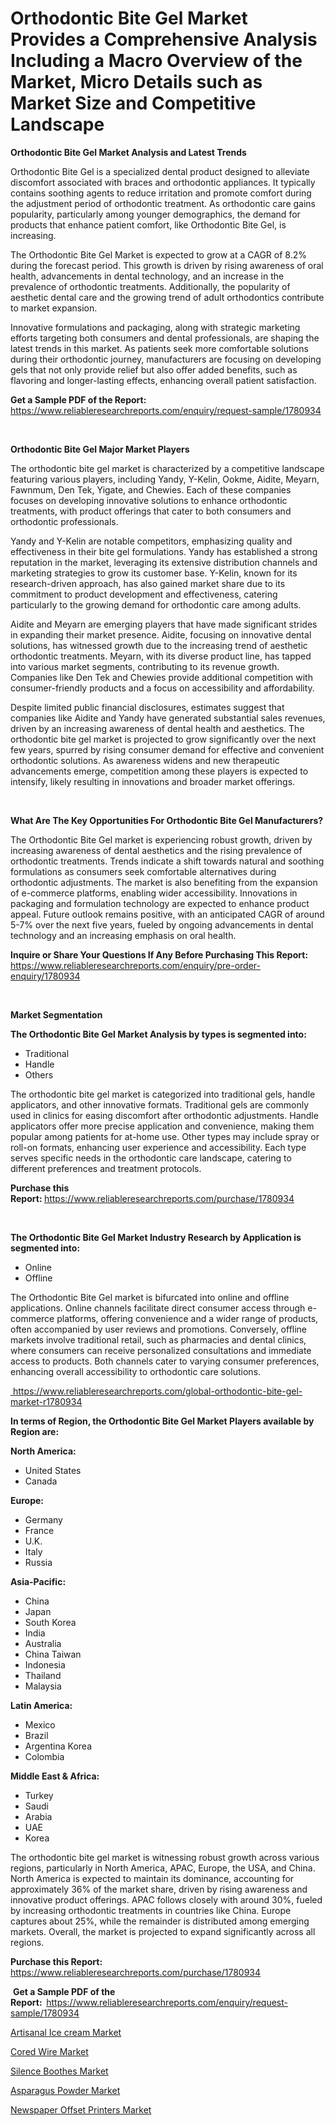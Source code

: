<p><h1>Orthodontic Bite Gel Market Provides a Comprehensive Analysis Including a Macro Overview of the Market, Micro Details such as Market Size and Competitive Landscape</h1></p><p><strong>Orthodontic Bite Gel Market Analysis and Latest Trends</strong></p>
<p><p>Orthodontic Bite Gel is a specialized dental product designed to alleviate discomfort associated with braces and orthodontic appliances. It typically contains soothing agents to reduce irritation and promote comfort during the adjustment period of orthodontic treatment. As orthodontic care gains popularity, particularly among younger demographics, the demand for products that enhance patient comfort, like Orthodontic Bite Gel, is increasing.</p><p>The Orthodontic Bite Gel Market is expected to grow at a CAGR of 8.2% during the forecast period. This growth is driven by rising awareness of oral health, advancements in dental technology, and an increase in the prevalence of orthodontic treatments. Additionally, the popularity of aesthetic dental care and the growing trend of adult orthodontics contribute to market expansion. </p><p>Innovative formulations and packaging, along with strategic marketing efforts targeting both consumers and dental professionals, are shaping the latest trends in this market. As patients seek more comfortable solutions during their orthodontic journey, manufacturers are focusing on developing gels that not only provide relief but also offer added benefits, such as flavoring and longer-lasting effects, enhancing overall patient satisfaction.</p></p>
<p><strong>Get a Sample PDF of the Report:&nbsp;</strong> <a href="https://www.reliableresearchreports.com/enquiry/request-sample/1780934?utm_campaign=12&utm_medium=2&utm_source=Github&utm_content=ia&utm_term=09102024&utm_id=orthodontic-bite-gel">https://www.reliableresearchreports.com/enquiry/request-sample/1780934</a></p>
<p>&nbsp;</p>
<p><strong>Orthodontic Bite Gel Major Market Players</strong></p>
<p><p>The orthodontic bite gel market is characterized by a competitive landscape featuring various players, including Yandy, Y-Kelin, Ookme, Aidite, Meyarn, Fawnmum, Den Tek, Yigate, and Chewies. Each of these companies focuses on developing innovative solutions to enhance orthodontic treatments, with product offerings that cater to both consumers and orthodontic professionals.</p><p>Yandy and Y-Kelin are notable competitors, emphasizing quality and effectiveness in their bite gel formulations. Yandy has established a strong reputation in the market, leveraging its extensive distribution channels and marketing strategies to grow its customer base. Y-Kelin, known for its research-driven approach, has also gained market share due to its commitment to product development and effectiveness, catering particularly to the growing demand for orthodontic care among adults.</p><p>Aidite and Meyarn are emerging players that have made significant strides in expanding their market presence. Aidite, focusing on innovative dental solutions, has witnessed growth due to the increasing trend of aesthetic orthodontic treatments. Meyarn, with its diverse product line, has tapped into various market segments, contributing to its revenue growth. Companies like Den Tek and Chewies provide additional competition with consumer-friendly products and a focus on accessibility and affordability.</p><p>Despite limited public financial disclosures, estimates suggest that companies like Aidite and Yandy have generated substantial sales revenues, driven by an increasing awareness of dental health and aesthetics. The orthodontic bite gel market is projected to grow significantly over the next few years, spurred by rising consumer demand for effective and convenient orthodontic solutions. As awareness widens and new therapeutic advancements emerge, competition among these players is expected to intensify, likely resulting in innovations and broader market offerings.</p></p>
<p>&nbsp;</p>
<p><strong>What Are The Key Opportunities For Orthodontic Bite Gel Manufacturers?</strong></p>
<p><p>The Orthodontic Bite Gel market is experiencing robust growth, driven by increasing awareness of dental aesthetics and the rising prevalence of orthodontic treatments. Trends indicate a shift towards natural and soothing formulations as consumers seek comfortable alternatives during orthodontic adjustments. The market is also benefiting from the expansion of e-commerce platforms, enabling wider accessibility. Innovations in packaging and formulation technology are expected to enhance product appeal. Future outlook remains positive, with an anticipated CAGR of around 5-7% over the next five years, fueled by ongoing advancements in dental technology and an increasing emphasis on oral health.</p></p>
<p><strong>Inquire or Share Your Questions If Any Before Purchasing This Report:</strong> <a href="https://www.reliableresearchreports.com/enquiry/pre-order-enquiry/1780934?utm_campaign=12&utm_medium=2&utm_source=Github&utm_content=ia&utm_term=09102024&utm_id=orthodontic-bite-gel">https://www.reliableresearchreports.com/enquiry/pre-order-enquiry/1780934</a></p>
<p>&nbsp;</p>
<p><strong>Market Segmentation</strong></p>
<p><strong>The Orthodontic Bite Gel Market Analysis by types is segmented into:</strong></p>
<p><ul><li>Traditional</li><li>Handle</li><li>Others</li></ul></p>
<p><p>The orthodontic bite gel market is categorized into traditional gels, handle applicators, and other innovative formats. Traditional gels are commonly used in clinics for easing discomfort after orthodontic adjustments. Handle applicators offer more precise application and convenience, making them popular among patients for at-home use. Other types may include spray or roll-on formats, enhancing user experience and accessibility. Each type serves specific needs in the orthodontic care landscape, catering to different preferences and treatment protocols.</p></p>
<p><strong>Purchase this Report:&nbsp;</strong><a href="https://www.reliableresearchreports.com/purchase/1780934?utm_campaign=12&utm_medium=2&utm_source=Github&utm_content=ia&utm_term=09102024&utm_id=orthodontic-bite-gel">https://www.reliableresearchreports.com/purchase/1780934</a></p>
<p>&nbsp;</p>
<p><strong>The Orthodontic Bite Gel Market Industry Research by Application is segmented into:</strong></p>
<p><ul><li>Online</li><li>Offline</li></ul></p>
<p><p>The Orthodontic Bite Gel market is bifurcated into online and offline applications. Online channels facilitate direct consumer access through e-commerce platforms, offering convenience and a wider range of products, often accompanied by user reviews and promotions. Conversely, offline markets involve traditional retail, such as pharmacies and dental clinics, where consumers can receive personalized consultations and immediate access to products. Both channels cater to varying consumer preferences, enhancing overall accessibility to orthodontic care solutions.</p></p>
<p><a href="https://www.reliableresearchreports.com/global-orthodontic-bite-gel-market-r1780934?utm_campaign=12&utm_medium=2&utm_source=Github&utm_content=ia&utm_term=09102024&utm_id=orthodontic-bite-gel">&nbsp;https://www.reliableresearchreports.com/global-orthodontic-bite-gel-market-r1780934</a></p>
<p><strong>In terms of Region, the Orthodontic Bite Gel Market Players available by Region are:</strong></p>
<p>
    <p> <strong> North America: </strong>
        <ul>
            <li>United States</li>
            <li>Canada</li>
        </ul>
        </p> 
    <p> <strong> Europe: </strong>
        <ul>
            <li>Germany</li>
            <li>France</li>
            <li>U.K.</li>
            <li>Italy</li>
            <li>Russia</li>
        </ul>
        </p> 
    <p> <strong> Asia-Pacific: </strong>
        <ul>
            <li>China</li>
            <li>Japan</li>
            <li>South Korea</li>
            <li>India</li>
            <li>Australia</li>
            <li>China Taiwan</li>
            <li>Indonesia</li>
            <li>Thailand</li>
            <li>Malaysia</li>
        </ul>
        </p> 
    <p> <strong> Latin America: </strong>
        <ul>
            <li>Mexico</li>
            <li>Brazil</li>
            <li>Argentina Korea</li>
            <li>Colombia</li>
        </ul>
        </p> 
    <p> <strong> Middle East & Africa: </strong>
        <ul>
            <li>Turkey</li>
            <li>Saudi</li>
            <li>Arabia</li>
            <li>UAE</li>
            <li>Korea</li>
        </ul>
    </p>
    </p>
<p><p>The orthodontic bite gel market is witnessing robust growth across various regions, particularly in North America, APAC, Europe, the USA, and China. North America is expected to maintain its dominance, accounting for approximately 36% of the market share, driven by rising awareness and innovative product offerings. APAC follows closely with around 30%, fueled by increasing orthodontic treatments in countries like China. Europe captures about 25%, while the remainder is distributed among emerging markets. Overall, the market is projected to expand significantly across all regions.</p></p>
<p><strong>Purchase this Report: </strong><a href="https://www.reliableresearchreports.com/purchase/1780934?utm_campaign=12&utm_medium=2&utm_source=Github&utm_content=ia&utm_term=09102024&utm_id=orthodontic-bite-gel">https://www.reliableresearchreports.com/purchase/1780934</a></p>
<p>&nbsp;<strong>Get a Sample PDF of the Report:&nbsp;&nbsp;</strong><a href="https://www.reliableresearchreports.com/enquiry/request-sample/1780934?utm_campaign=12&utm_medium=2&utm_source=Github&utm_content=ia&utm_term=09102024&utm_id=orthodontic-bite-gel">https://www.reliableresearchreports.com/enquiry/request-sample/1780934</a></p>
<p><strong></strong></p>
<p><p><a href="https://issuu.com/reportprime-2/docs/artisanal-ice-cream-market-size-203_fffd842524cdfc?utm_campaign=12&utm_medium=2&utm_source=Github&utm_content=ia&utm_term=09102024&utm_id=orthodontic-bite-gel">Artisanal Ice cream Market</a></p><p><a href="https://www.linkedin.com/pulse/global-cored-wire-market-focus-application-end-use-industry-7sw5e?utm_campaign=12&utm_medium=2&utm_source=Github&utm_content=ia&utm_term=09102024&utm_id=orthodontic-bite-gel">Cored Wire Market</a></p><p><a href="https://github.com/mozsorpen/Market-Research-Report-List-1/blob/main/silence-boothes-market.md?utm_campaign=12&utm_medium=2&utm_source=Github&utm_content=ia&utm_term=09102024&utm_id=orthodontic-bite-gel">Silence Boothes Market</a></p><p><a href="https://issuu.com/reportprime-2/docs/asparagus-powder-market-size-2030.p_7016b72caf873c?utm_campaign=12&utm_medium=2&utm_source=Github&utm_content=ia&utm_term=09102024&utm_id=orthodontic-bite-gel">Asparagus Powder Market</a></p><p><a href="https://github.com/ChristyMAguilar/Market-Research-Report-List-1/blob/main/newspaper-offset-printers-market.md?utm_campaign=12&utm_medium=2&utm_source=Github&utm_content=ia&utm_term=09102024&utm_id=orthodontic-bite-gel">Newspaper Offset Printers Market</a></p></p>